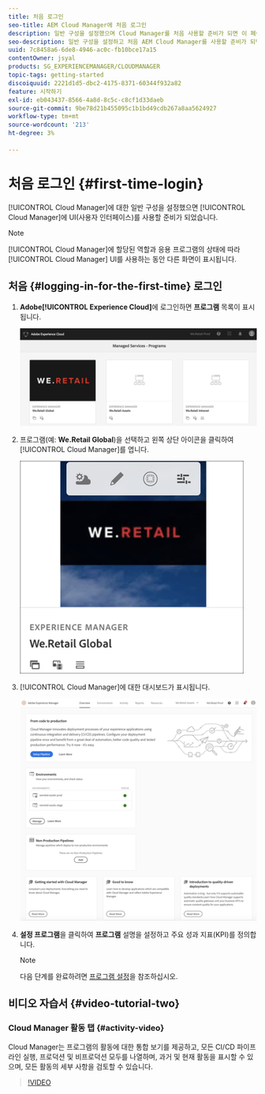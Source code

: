 ```yaml
---
title: 처음 로그인
seo-title: AEM Cloud Manager에 처음 로그인
description: 일반 구성을 설정했으며 Cloud Manager를 처음 사용할 준비가 되면 이 페이지를 따르십시오.
seo-description: 일반 구성을 설정하고 처음 AEM Cloud Manager를 사용할 준비가 되면 이 페이지를 따르십시오.
uuid: 7c8458a6-6de8-4946-ac0c-fb10bce17a15
contentOwner: jsyal
products: SG_EXPERIENCEMANAGER/CLOUDMANAGER
topic-tags: getting-started
discoiquuid: 2221d1d5-dbc2-4175-8371-60344f932a82
feature: 시작하기
exl-id: eb043437-8566-4a8d-8c5c-c8cf1d33daeb
source-git-commit: 9be78d21b455095c1b1bd49cdb267a8aa5624927
workflow-type: tm+mt
source-wordcount: '213'
ht-degree: 3%

---
```


# 처음 로그인 {#first-time-login}

[!UICONTROL Cloud Manager]에 대한 일반 구성을 설정했으면 [!UICONTROL Cloud Manager]에 UI(사용자 인터페이스)를 사용할 준비가 되었습니다.

>[!NOTE]
>[!UICONTROL Cloud Manager]에 할당된 역할과 응용 프로그램의 상태에 따라 [!UICONTROL Cloud Manager] UI를 사용하는 동안 다른 화면이 표시됩니다.

## 처음 {#logging-in-for-the-first-time} 로그인

1. **Adobe[!UICONTROL Experience Cloud]**&#x200B;에 로그인하면 **프로그램** 목록이 표시됩니다.

   ![](assets/screen_shot_2018-06-04at120643pm.png)

1. 프로그램(예: **We.Retail Global**)을 선택하고 왼쪽 상단 아이콘을 클릭하여 [!UICONTROL Cloud Manager]를 엽니다.

   ![](assets/first-timea1.png)

1. [!UICONTROL Cloud Manager]에 대한 대시보드가 표시됩니다.

   ![](assets/FirstLogin1.png)

1. **설정 프로그램**&#x200B;을 클릭하여 **프로그램** 설명을 설정하고 주요 성과 지표(KPI)를 정의합니다.

   >[!NOTE]
   >
   >다음 단계를 완료하려면 [프로그램 설정](https://helpx.adobe.com/experience-manager/cloud-manager/using/setting-up-program.html)을 참조하십시오.

## 비디오 자습서 {#video-tutorial-two}

### Cloud Manager 활동 탭 {#activity-video}

Cloud Manager는 프로그램의 활동에 대한 통합 보기를 제공하고, 모든 CI/CD 파이프라인 실행, 프로덕션 및 비프로덕션 모두를 나열하며, 과거 및 현재 활동을 표시할 수 있으며, 모든 활동의 세부 사항을 검토할 수 있습니다.

>[!VIDEO](https://video.tv.adobe.com/v/26313/)
